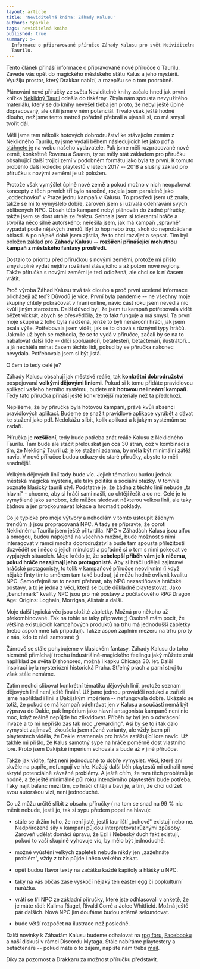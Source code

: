 ```yaml
---
layout: article
title: 'Neviditelná kniha: Záhady Kalusu'
authors: Sparkle
tags: neviditelná kniha
published: true
summary: >-
  Informace o připravované příručce Záhady Kalusu pro svět Neividitelné knihy a
  Taurilu.
---
```

Tento článek přináší informace o připravované nové příručce o Taurilu. Zavede vás opět do magického městského státu Kalus a jeho mystérií. Využiju prostor, který Drakkar nabízí, a rozepíšu se o tom podrobně. 

Plánování nové příručky ze světa Neviditelné knihy začalo hned jak první knížka [Neklidný Tauril](https://www.imago.cz/neviditelna-kniha-neklidny-tauril) odešla do tiskárny. Zbyla nám spousta nevyužitého materiálu, který se do knihy nevešel třeba jen proto, že nebyl ještě úplně dopracovaný, ale cítili jsme v něm potenciál. Trvalo však ještě hodně dlouho, než jsme tento matroš pořádně přebrali a ujasnili si, co má smysl tvořit dál. 

Měli jsme tam několik hotových dobrodružství ke stávajícím zemím z Neklidného Taurilu, ty jsme vydali během následujících let jako pdf a [stáhnete je](https://www.imago.cz/neviditelna-kniha) na webu našeho vydavatele. Pak jsme měli rozpracované nové země, konkrétně Rovenu a Saaren, ty se měly stát základem pro příručku obsahující další trojici zemí v podobném formátu jako byla ta první. K tomuto proběhlo další kolečko playtestů v letech 2017 -- 2018 a slušný základ pro příručku s novými zeměmi je už položen. 

Protože však vymýšlet úplně nové země a pokud možno v nich neopakovat koncepty z těch prvních tří bylo náročné, rozjela jsem paralelně jako „oddechovku" v Praze jednu kampaň v Kalusu. To prostředí jsem už znala, takže se mi to vymýšlelo dobře, zároveň jsem si užívala odehrávání svých oblíbených NPC. Obsah této kampaně nebyl plánován do žádné příručky, takže jsem se dost utrhla ze řetězu. Sehnala jsem si tolerantní hráče a stvořila něco silně autorského; neřešila jsem, jak má kampaň „správně" vypadat podle nějakých trendů. Byl to hop nebo trop, skok do neprobádané oblasti. A po nějaké době jsem zjistila, že to chci rozvíjet a sepsat. Tím byl položen základ pro **Záhady Kalusu -- rozšíření přinášející mohutnou kampaň z městského fantasy prostředí.** 

Dostalo to prioritu před příručkou s novými zeměmi, protože mi přišlo smysluplné vydat nejdřív rozšíření stávajícího a až potom nové regiony. Takže příručka s novými zeměmi je teď odložená, ale chci se k ní časem vrátit. 

Proč výroba Záhad Kalusu trvá tak dlouho a proč první ucelené informace přicházejí až teď? Důvodů je více. První byla pandemie -- ne všechny moje skupiny chtěly pokračovat v hraní online, navíc část roku jsem nevedla nic kvůli jiným starostem. Další důvod byl, že jsem tu kampaň potřebovala vidět běžet víckrát, abych se přesvědčila, že to fakt funguje a má smysl. Ta první moje skupina z toho byla nadšená, jenže to byli nenároční hráči, jak jsem psala výše. Potřebovala jsem vidět, jak se to chová s různými typy hráčů. Jakmile už bych se rozhodla, že se to vydá v příručce, začali by se na to nabalovat další lidé -- dílčí spoluautoři, betatesteři, betačtenáři, ilustrátoři... a já nechtěla mrhat časem těchto lidí, pokud by se příručka nakonec nevydala. Potřebovala jsem si být jistá. 

O čem to tedy celé je? 

Záhady Kalusu obsahují jak městské reálie, tak **konkrétní dobrodružství** pospojovaná **velkými dějovými liniemi**. Pokud si k tomu přidáte pravidlovou aplikaci vašeho herního systému, budete mít **hotovou nelineární kampaň**. Tedy tato příručka přináší ještě konkrétnější materiály než ta předchozí. 

Nepíšeme, že by příručka byla hotovou kampaní, právě kvůli absenci pravidlových aplikací. Budeme se snažit pravidlové aplikace vyrábět a dávat ke stažení jako pdf. Nedokážu slíbit, kolik aplikací a k jakým systémům se zadaří. 

Příručka je **rozšíření**, tedy bude potřeba znát reálie Kalusu z Neklidného Taurilu. Tam bude ale stačit přelouskat jen cca 30 stran, což v kombinaci s tím, že Neklidný Tauril už je ke stažení [zdarma](https://www.imago.cz/neviditelna-kniha-neklidny-tauril-ebook), by měla být minimální zátěž navíc. V nové příručce budou odkazy do staré příručky, abyste to měli snadnější. 

Velkých dějových linií tady bude víc. Jejich tématikou budou jednak městská magická mystéria, ale taky politika a sociální otázky. V tomhle poznáte klasický taurilí styl. Podstatné je, že žádná z těchto linií nebude „ta hlavní" - chceme, aby si hráči sami našli, co chtějí řešit a co ne. Celé je to vymyšlené jako sandbox, kde můžou sledovat některou velkou linii, ale taky žádnou a jen prozkoumávat lokace a hromadit poklady. 

Co je typické pro moje výtvory a nehodlám v tomto ustoupit žádným trendům ;) jsou propracovaná NPC. A tady se připravte, že oproti Neklidnému Taurilu jsem ještě přitvrdila. NPC v Záhadách Kalusu jsou alfou a omegou, budou napojená na všechno možné, bude možnost s nimi interagovat v rámci mnoha dobrodružství a bude tam spousta příležitostí dozvědět se i něco o jejich minulosti a pořádně si o tom s nimi pokecat ve vypjatých situacích. Moje krédo je, že **sebelepší příběh vám je k ničemu, pokud hráče nezajímají jeho protagonisté.** Aby si hráči udělali zajímavé hráčské protagonisty, to tolik v kampaňové příručce neovlivním (i když nějaké finty tímto směrem tam také budou), já můžu hodně ovlivnit kvalitu NPC. Samozřejmě se to nesmí přehnat, aby NPC nezastiňovala hráčské postavy, a to je jedna z věcí, která se bude důkladně playtestovat. Jako „benchmark" kvality NPC jsou pro mě postavy z počítačového RPG Dragon Age: Origins: Loghain, Morrigan, Alistair a další. 

Moje další typická věc jsou složité zápletky. Možná pro někoho až překombinované. Tak na tohle se taky připravte ;) Osobně mám pocit, že většina existujících kampaňových produktů na trhu má jednodušší zápletky (nebo aspoň mně tak připadají). Takže aspoň zaplním mezeru na trhu pro ty z nás, kdo to rádi zamotané ;) 

Žánrově se stále pohybujeme v klasickém fantasy, Záhady Kalusu do toho nicméně přimíchají trochu industriálně-magického feelingu jaký můžete znát například ze světa Dishonored, možná i kapku Chicaga 30\. let. Další inspirací byla mysteriózní historická Praha. Střelný prach a parní stroj tu však stále nemáme. 

Zatím nechci slibovat konkrétní tématiku dějových linií, protože seznam dějových linií není ještě finální. Už jsme jednou prováděli redukci a zařízli jsme například i linii s Dakijským impériem -- nefungovala dobře. Ukázalo se totiž, že pokud se má kampaň odehrávat jen v Kalusu a součástí nemá být výprava do Dakie, pak Impérium jako hlavní antagonista kampaně není nic moc, když reálně nepůjde ho zlikvidovat. Příběh by byl jen o odvrácení invaze a to mi nepřišlo zas tak moc „rewarding". Asi by se to i tak dalo vymyslet zajímavě, zkoušela jsem různé varianty, ale vždy jsem při playtestech viděla, že Dakie znamenala pro hráče zatěžující lore navíc. Už takhle mi přišlo, že Kalus samotný sype na hráče poměrně dost vlastního lore. Proto jsem Dakijské impérium schovala a bude až v jiné příručce. 

Takže jak vidíte, fakt není jednoduché to dobře vymyslet. Věci, které zní skvěle na papíře, nefungují ve hře. Každý další běh playtestů mi odhalil nové skryté potenciálně závažné problémy. A ještě cítím, že tam těch problémů je hodně, a že ještě minimálně půl roku intenzivního playtestění bude potřeba. Taky najít balanc mezi tím, co hráči chtějí a baví je, a tím, že chci udržet svou autorskou vizi, není jednoduché. 

Co už můžu určitě slíbit z obsahu příručky ( na tom se snad na 99 % nic měnit nebude, jestli jo, tak si sypu předem popel na hlavu): 

- stále se držím toho, že není jisté, jestli taurilští „bohové" existují nebo ne. Nadpřirozené síly v kampani půjdou interpretovat různými způsoby. Zároveň udělat domácí úpravu, že Ezil i Nebeský duch fakt existují, pokud to vaší skupině vyhovuje víc, by mělo být jednoduché. 

- možné vyústění velkých zápletek nebude nikdy jen „zažehnáte problém", vždy z toho půjde i něco velkého získat. 

- opět budou flavor texty na začátku každé kapitoly a hlášky u NPC. 

- taky na vás občas zase vyskočí nějaký ten easter egg či popkulturní narážka. 

- vrátí se tři NPC ze základní příručky, které jste odhlasovali v anketě, že je máte rádi: Kalima Riagel, Rivald Corré a Jolee Whitfield. Možná ještě pár dalších. Nová NPC jim doufáme budou zdárně sekundovat. 

- bude větší rozpočet na ilustrace než posledně. 

Další novinky k Záhadám Kalusu budeme odhalovat na [rpg fóru](https://rpgforum.cz/forum/viewforum.php?f=310), [Facebooku](https://www.facebook.com/neviditelnakniha) a naší diskusi v rámci Discordu Mytaga. Stále nabíráme playtestery a betačtenáře -- pokud máte o to zájem, napište nám třeba [mail](tauril@post.cz). 

Díky za pozornost a Drakkaru za možnost příručku představit.

